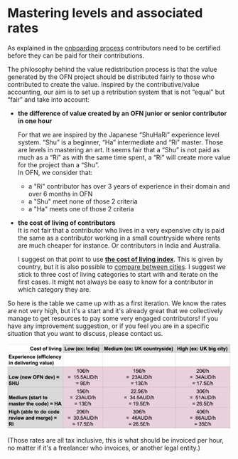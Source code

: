 # Mastering levels and associated rates

As explained in the [onboarding process](onboarding-process.md) contributors need to be certified before they can be paid for their contributions.

The philosophy behind the value redistribution process is that the value generated by the OFN project should be distributed fairly to those who contributed to create the value. Inspired by the contributive/value accounting, our aim is to set up a retribution system that is not “equal” but “fair” and take into account:

*   **the difference of value created by an OFN junior or senior contributor in one hour**

    For that we are inspired by the Japanese “ShuHaRi” experience level system. “Shu” is a beginner, “Ha” intermediate and “Ri” master. Those are levels in mastering an art. It seems fair that a “Shu” is not paid as much as a “Ri” as with the same time spent, a “Ri” will create more value for the project than a “Shu”.\
    In OFN, we consider that:

    * a "Ri" contributor has over 3 years of experience in their domain and over 6 months in OFN
    * a "Shu" meet none of those 2 criteria
    * a "Ha" meets one of those 2 criteria
*   **the cost of living of contributors**\
    It is not fair that a contributor who lives in a very expensive city is paid the same as a contributor working in a small countryside where rents are much cheaper for instance. Or contributors in India and Australia.

    I suggest on that point to use [**the cost of living index**](https://www.numbeo.com/cost-of-living/rankings\_by\_country.jsp). This is given by country, but it is also possible to [compare between cities](https://www.numbeo.com/cost-of-living/comparison.jsp). I suggest we stick to three cost of living categories to start with and iterate on the first cases. It might not always be easy to know for a contributor in which category they are.

So here is the table we came up with as a first iteration. We know the rates are not very high, but it's a start and it's already great that we collectively manage to get resources to pay some very engaged contributors! if you have any improvement suggestion, or if you feel you are in a specific situation that you want to discuss, please contact us.

![](<../../.gitbook/assets/image (1).png>)

(Those rates are all tax inclusive, this is what should be invoiced per hour, no matter if it's a freelancer who invoices, or another legal entity.)

